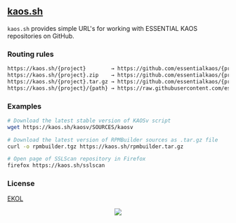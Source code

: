 ## [kaos.sh](https://kaos.sh)

`kaos.sh` provides simple URL's for working with ESSENTIAL KAOS repositories on GitHub.

### Routing rules

```perl
https://kaos.sh/{project}        → https://github.com/essentialkaos/{project}
https://kaos.sh/{project}.zip    → https://github.com/essentialkaos/{project}/archive/master.zip
https://kaos.sh/{project}.tar.gz → https://github.com/essentialkaos/{project}/archive/master.tar.gz
https://kaos.sh/{project}/{path} → https://raw.githubusercontent.com/essentialkaos/{project}/master/{path}
```

### Examples

```bash
# Download the latest stable version of KAOSv script
wget https://kaos.sh/kaosv/SOURCES/kaosv
```
```bash
# Download the latest version of RPMBuilder sources as .tar.gz file
curl -o rpmbuilder.tgz https://kaos.sh/rpmbuilder.tar.gz
```
```bash
# Open page of SSLScan repository in Firefox
firefox https://kaos.sh/sslscan

```

### License

[EKOL](https://essentialkaos.com/ekol)

<p align="center"><a href="https://essentialkaos.com"><img src="https://gh.kaos.st/ekgh.svg"/></a></p>
